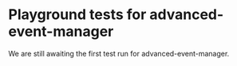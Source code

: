 # Playground tests for advanced-event-manager
We are still awaiting the first test run for advanced-event-manager.
